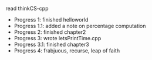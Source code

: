 read thinkCS-cpp

- Progress 1: finished helloworld
- Progress 1.1: added a note on percentage computation
- Progress 2: finished chapter2
- Progress 3: wrote letsPrintTime.cpp
- Progress 3.1: finished chapter3
- Progress 4: frabjuous, recurse, leap of faith

